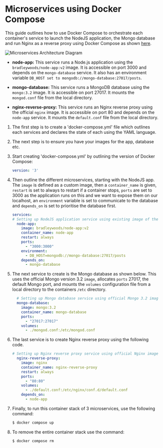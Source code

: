 # Microservices using Docker Compose

This guide outlines how to use Docker Compose to orchestrate each container's service to launch the NodeJS application, the Mongo database and run Nginx as a reverse proxy using Docker Compose as shown [here]().

![Microservices Architecture Diagram]()

- **node-app:** This service runs a Node.js application using the `bradleywoods/node-app:v2` image. It is accessible on port 3000 and depends on the `mongo-database` service. It also has an environment variable `DB_HOST set to mongodb://mongo-database:27017/posts`.

- **mongo-database:** This service runs a MongoDB database using the `mongo:3.2` image. It is accessible on port 27017. It mounts the `mongod.conf` file from the local directory.

- **nginx-reverse-proxy:** This service runs an Nginx reverse proxy using the official `nginx` image. It is accessible on port 80 and depends on the `node-app` service. It mounts the `default.conf` file from the local directory.

1. The first step is to create a 'docker-compose.yml' file which outlines each services and declares the state of each using the YAML language.

2. The next step is to ensure you have your images for the app, database etc.

3. Start creating 'docker-compose.yml' by outlining the version of Docker Compose:

    ```yaml
    version: '3'
    ```

4. Then outline the different microservices, starting with the NodeJS app. The `image` is defined as a custom image, then a `container_name` is given, `restart` is set to always to restart if a container stops, `ports` are set to 3000 as the application runs on this and we want to expose them on our localhost, an `environment` variable is set to communicate to the database and `depends_on` is set to prioritise the database first.

    ```yaml
    services:
    # Setting up NodeJS application service using existing image of the app
      node-app:
        image: bradleywoods/node-app:v2
        container_name: node-app
        restart: always
        ports:
          - "3000:3000"
        environment:
          - DB_HOST=mongodb://mongo-database:27017/posts
        depends_on:
          - mongo-database
    ```

5. The next service to create is the Mongo database as shown below. This uses the official Mongo version 3.2 `image`, allocates `ports` 27017, the default Mongo port, and mounts the `volumes` configuration file from a local directory to the containers `/etc` directory.

    ```yaml
      # Setting up Mongo database service using official Mongo 3.2 image
      mongo-database:
        image: mongo:3.2
        container_name: mongo-database
        ports:
          - "27017:27017"
        volumes:
          - ./mongod.conf:/etc/mongod.conf
    ```

6. The last service is to create Nginx reverse proxy using the following code.

    ```yaml
    # Setting up Nginx reverse proxy service using official Nginx image
      nginx-reverse-proxy:
        image: nginx
        container_name: nginx-reverse-proxy
        restart: always
        ports:
          - "80:80"
        volumes:
          - ./default.conf:/etc/nginx/conf.d/default.conf
        depends_on:
          - node-app
    ```

7. Finally, to run this container stack of 3 microservices, use the following command:

    ```bash
    $ docker compose up
    ```

8. To remove the entire container stack use the command:

    ```bash
    $ docker compose rm
    ```
